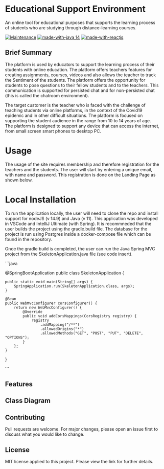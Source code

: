 # Educational Support Environment 

An online tool for educational purposes that supports the learning process of students who are studying through distance-learning courses.


[![Maintenance](https://img.shields.io/badge/Maintained%3F-yes-green.svg)](https://GitHub.com/Naereen/StrapDown.js/graphs/commit-activity)
[![made-with-java 14](https://img.shields.io/badge/Made%20with-Java-1f425f.svg)](https://www.java.com/en/)
[![made-with-reactjs](https://img.shields.io/badge/Made%20with-reactjs-1f425f.svg)](https://reactjs.org/)

## Brief Summary

The platform is used by educators to support the learning process of their students with online education. The platform offers teachers features for creating assignments, courses, videos and also allows the teacher to track the Sentiment of the students. The platform offers the opportunity for students to pose questions to their fellow students and to the teachers. This communication is supported for persisted chat and for non-persisted chat (this is called the chatroom environment). 

The target customer is the teacher who is faced with the challenge of teaching students via online platforms, in the context of the Covid19 epidemic and in other difficult situations. The platform is focused on supporting the student audience in the range from 10 to 14 years of age. The platform is designed to support any device that can access the internet, from small screen smart phones to desktop PC.


# Usage

The usage of the site requires membership and therefore registration for the teachers and the students. The user will start by entering a unique email, with name and password. This registration is done on the Landing Page as shown below.


# Local Installation

To run the application locally, the user will need to clone the repo and install support for nodeJS (v 14.9) and Java (v 11). This application was developed in VSCode and IntelliJ Ultimate (with Spring). It is recommneded that the user builds the project using the gradle.build file. The database for the project is run using Postgres inside a docker-compose file which can be found in the repository. 

Once the gradle build is completed, the user can run the Java Spring MVC project from the SkeletonApplication.java file (see code insert).


´´´java

@SpringBootApplication
public class SkeletonApplication {

	public static void main(String[] args) {
		SpringApplication.run(SkeletonApplication.class, args);
	}

	@Bean
	public WebMvcConfigurer corsConfigurer() {
		return new WebMvcConfigurer() {
			@Override
			public void addCorsMappings(CorsRegistry registry) {
				registry
					.addMapping("/**")
					.allowedOrigins("*")
					.allowedMethods("GET", "POST", "PUT", "DELETE", "OPTIONS");
			}
		};
	}
}


´´´


## Features



## Class Diagram



## Contributing

Pull requests are welcome. For major changes, please open an issue first to discuss what you would like to change.

## License

MIT license applied to this project. Please view the link for further details.
